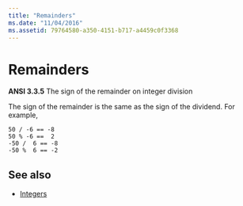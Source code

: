 ```yaml
---
title: "Remainders"
ms.date: "11/04/2016"
ms.assetid: 79764580-a350-4151-b717-a4459c0f3368
---
```

# Remainders

**ANSI 3.3.5** The sign of the remainder on integer division

The sign of the remainder is the same as the sign of the dividend. For example,

```
50 / -6 == -8
50 % -6 ==  2
-50 /  6 == -8
-50 %  6 == -2
```

## See also

- [Integers](../c-language/integers.md)

